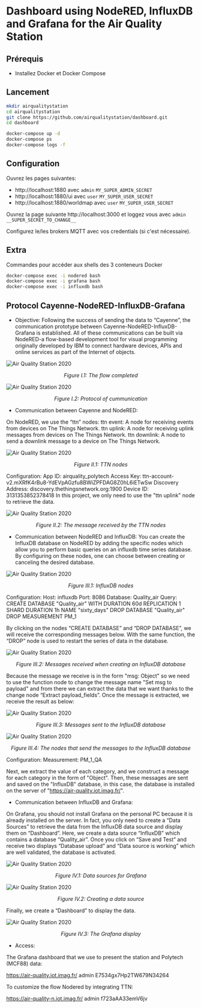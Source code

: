 # Dashboard using NodeRED, InfluxDB and Grafana for the Air Quality Station

## Prérequis
* Installez Docker et Docker Compose

## Lancement

```bash
mkdir airqualitystation
cd airqualitystation
git clone https://github.com/airqualitystation/dashboard.git
cd dashboard

docker-compose up -d
docker-compose ps
docker-compose logs -f
```

## Configuration

Ouvrez les pages suivantes:
* http://localhost:1880 avec `admin` `MY_SUPER_ADMIN_SECRET`
* http://localhost:1880/ui avec `user` `MY_SUPER_USER_SECRET`
* http://localhost:1880/worldmap avec `user` `MY_SUPER_USER_SECRET`

Ouvrez la page suivante http://localhost:3000 et loggez vous avec `admin` `__SUPER_SECRET_TO_CHANGE__`

Configurez le/les brokers MQTT avec vos credentials (si c'est nécessaire).

## Extra

Commandes pour accéder aux shells des 3 conteneurs Docker
```bash
docker-compose exec -i nodered bash
docker-compose exec -i grafana bash
docker-compose exec -i influxdb bash

```
## Protocol Cayenne-NodeRED-InfluxDB-Grafana 

* Objective:
Following the success of sending the data to “Cayenne”, the communication prototype between Cayenne-NodeRED-InfluxDB-Grafana is established. All of these communications can be built via NodeRED-a flow-based development tool for visual programming originally developed by IBM to connect hardware devices, APIs and online services as part of the Internet of objects.

![Air Quality Station 2020](Image/The_flow_completed.png)
<p align="center">
  <i>Figure I.1: The flow completed</i>
</p>

![Air Quality Station 2020](Image/Protocol_of_cummunication.png)
<p align="center">
  <i>Figure I.2: Protocol of cummunication</i>
</p>

* Communication between Cayenne and NodeRED:

On NodeRED, we use the “ttn” nodes:
ttn event: A node for receiving events from devices on The Things Network.
ttn uplink: A node for receiving uplink messages from devices on The Things Network.
ttn downlink: A node to send a downlink message to a device on The Things Network.

![Air Quality Station 2020](Image/TTN_nodes.png)
<p align="center">
  <i>Figure II.1: TTN nodes</i>
</p>

Configuration:
App ID: airquality_polytech
Access Key: ttn-account-v2.mXRfK4rBu8-YdEVpAGzfu8BWiZPFDAG8Z0hL6iETwSw
Discovery Address: discovery.thethingsnetwork.org:1900
Device ID: 3131353852378418
In this project, we only need to use the "ttn uplink" node to retrieve the data.

![Air Quality Station 2020](Image/The_message_received_by_the_TTN_nodes.png)
<p align="center">
  <i>Figure II.2: The message received by the TTN nodes</i>
</p>

* Communication between NodeRED and InfluxDB:
You can create the InfluxDB database on NodeRED by adding the specific nodes which allow you to perform basic queries on an influxdb time series database. By configuring on these nodes, one can choose between creating or canceling the desired database.
	
![Air Quality Station 2020](Image/InfluxDB_nodes.png)
<p align="center">
  <i>Figure III.1: InfluxDB nodes</i>
</p>	

Configuration:
Host: influxdb
Port: 8086
Database: Quality_air
Query: 
CREATE DATABASE "Quality_air" WITH DURATION 60d REPLICATION 1 SHARD DURATION 1h NAME "sixty_days"
DROP DATABASE "Quality_air"
DROP MEASUREMENT PM_1

By clicking on the nodes “CREATE DATABASE” and “DROP DATABASE”, we will receive the corresponding messages below. With the same function, the “DROP” node is used to restart the series of data in the database.

![Air Quality Station 2020](Image/Messages_received_when_creating_an_InfluxDB_database.png)
<p align="center">
  <i>Figure III.2: Messages received when creating an InfluxDB database</i>
</p>	


Because the message we receive is in the form "msg: Object" so we need to use the function node to change the message name "Set msg to payload" and from there we can extract the data that we want thanks to the change node “Extract payload_fields”. Once the message is extracted, we receive the result as below:

![Air Quality Station 2020](Image/Messages_sent_to_the_InfluxDB_database.png)
<p align="center">
  <i>Figure III.3: Messages sent to the InfluxDB database</i>
</p>	

![Air Quality Station 2020](Image/The_nodes_that_send_the_messages_to_the_InfluxDB_database.png)
<p align="center">
  <i>Figure III.4: The nodes that send the messages to the InfluxDB database</i>
</p>	

Configuration:
Measurement: PM_1_QA

Next, we extract the value of each category, and we construct a message for each category in the form of "Object". Then, these messages are sent and saved on the "InfluxDB" database, in this case, the database is installed on the server of "https://air-quality.iot.imag.fr/".

* Communication between InfluxDB and Grafana:

On Grafana, you should not install Grafana on the personal PC because it is already installed on the server. In fact, you only need to create a “Data Sources” to retrieve the data from the InfluxDB data source and display them on “Dashboard”.
Here, we create a data source “InfluxDB” which contains a database “Quality_air”. Once you click on “Save and Test” and receive two displays “Database upload” and “Data source is working” which are well validated, the database is activated.

![Air Quality Station 2020](Image/Data_sources_for_Grafana.png)
<p align="center">
  <i>Figure IV.1: Data sources for Grafana</i>
</p>	

![Air Quality Station 2020](Image/Creating_a_data_source.png)
<p align="center">
  <i>Figure IV.2: Creating a data source</i>
</p>	

Finally, we create a “Dashboard” to display the data.

![Air Quality Station 2020](Image/The_Grafana_display.png)
<p align="center">
  <i>Figure IV.3: The Grafana display</i>
</p>	

* Access:

The Grafana dashboard that we use to present the station and Polytech (MCF88) data:

https://air-quality.iot.imag.fr/
admin
E7534gx7Hp2TW679N34264

To customize the flow Nodered by integrating TTN:

https://air-quality-n.iot.imag.fr/
admin
f723aAA33emV6jv
